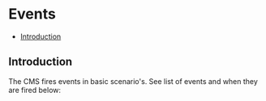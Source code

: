 # Events

- [Introduction](#introduction)

<a name="introduction"></a>
## Introduction

The CMS fires events in basic scenario's. See list of events and when they are fired below:  

